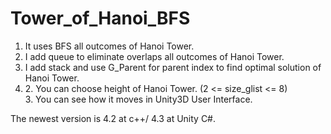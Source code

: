 # Tower_of_Hanoi_BFS

<ol>
<li> It uses BFS all outcomes of Hanoi Tower.</li>
<li> I add queue to eliminate overlaps all outcomes of Hanoi Tower.</li>
<li> I add stack and use G_Parent for parent index to find optimal solution of Hanoi Tower.</li>
<li> 2. You can choose height of Hanoi Tower. (2 <= size_glist <= 8)<br>
  3. You can see how it moves in Unity3D User Interface.<br></li>
</ol>

The newest version is 4.2 at c++/ 4.3 at Unity C#.
